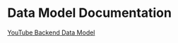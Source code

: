 # Data Model Documentation

[YouTube Backend Data Model](https://app.eraser.io/workspace/xYxDSRCWob4tBx9ssjES)
